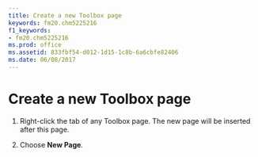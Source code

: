 ```yaml
---
title: Create a new Toolbox page
keywords: fm20.chm5225216
f1_keywords:
- fm20.chm5225216
ms.prod: office
ms.assetid: 833fbf54-d012-1d15-1c8b-6a6cbfe82406
ms.date: 06/08/2017
---
```



# Create a new Toolbox page




1. Right-click the tab of any Toolbox page. The new page will be inserted after this page.
    
2. Choose  **New Page**.
    




